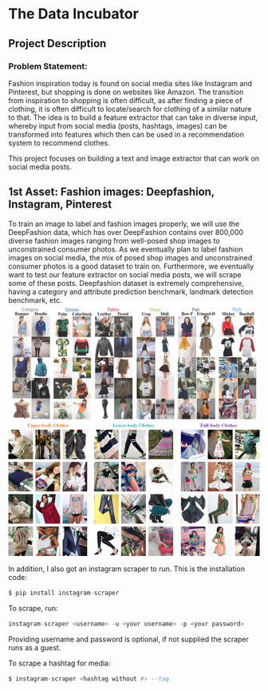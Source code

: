 # The Data Incubator
## Project Description
### Problem Statement:
Fashion inspiration today is found on social media sites like Instagram and Pinterest, but shopping is done on websites like Amazon. The transition from inspiration to shopping is often difficult, as after finding a piece of clothing, it is often difficult to locate/search for clothing of a similar nature to that. The idea is to build a feature extractor that can take in diverse input, whereby input from social media (posts, hashtags, images) can be transformed into features which then can be used in a recommendation system to recommend clothes.

This project focuses on building a text and image extractor that can work on social media posts.

## 1st Asset: Fashion images: Deepfashion, Instagram, Pinterest
To train an image to label and fashion images properly, we will use the DeepFashion data, which has over DeepFashion contains over 800,000 diverse fashion images ranging from well-posed shop images to unconstrained consumer photos. As we eventually plan to label fashion images on social media, the mix of posed shop images and unconstrained consumer photos is a good dataset to train on. Furthermore, we eventually want to test our feature extractor on social media posts, we will scrape some of these posts. Deepfashion dataset is extremely comprehensive, having a category and attribute prediction benchmark, landmark detection benchmark, etc.
![GitHub Logo](/images/attributes.jpg)
![GitHub Logo](/images/landmarks.jpg)

In addition, I also got an instagram scraper to run. This is the installation code:
```python
$ pip install instagram-scraper
```
To scrape, run:
```python
instagram-scraper <username> -u <your username> -p <your password>
```
Providing username and password is optional, if not supplied the scraper runs as a guest.

To scrape a hashtag for media:
```python
$ instagram-scraper <hashtag without #> --tag
```
